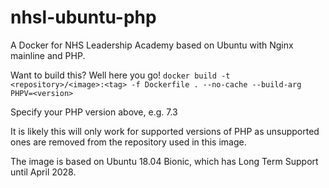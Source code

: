 # nhsl-ubuntu-php

A Docker for NHS Leadership Academy based on Ubuntu with Nginx mainline and PHP.

Want to build this? Well here you go!
`docker build -t <repository>/<image>:<tag> -f Dockerfile . --no-cache --build-arg PHPV=<version>`

Specify your PHP version above, e.g. 7.3

It is likely this will only work for supported versions of PHP as unsupported ones are removed from the repository used in this image.

The image is based on Ubuntu 18.04 Bionic, which has Long Term Support until April 2028.